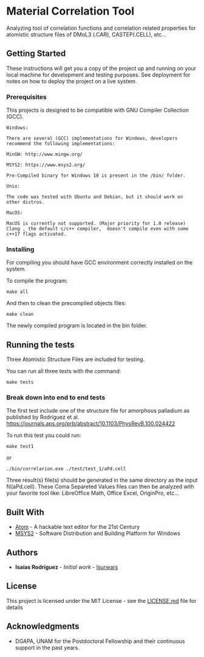 # Material Correlation Tool

Analyzing tool of correlation functions and correlation related properties for atomistic structure files of DMoL3 (.CAR), CASTEP(.CELL), etc...

## Getting Started

These instructions will get you a copy of the project up and running on your local machine for development and testing purposes. See deployment for notes on how to deploy the project on a live system.

### Prerequisites

This projects is designed to be compatible with GNU Compiler Collection (GCC).
```
Windows:

There are several (GCC) implementations for Windows, developers recommend the following implementations:

MinGW: http://www.mingw.org/

MSYS2: https://www.msys2.org/

Pre-Compiled binary for Windows 10 is present in the /bin/ folder.
```

```
Unix:

The code was tested with Ubuntu and Debian, but it should work on other distros.
```


```
MacOS:

MacOS is currently not supported. (Major priority for 1.0 release)
Clang , the default c/c++ compiler,  doesn't compile even with some c++17 flags activated.
```



### Installing

For compiling you should have GCC environment correctly installed on the system.

To compile the program:

```
make all
```

And then to clean the precompiled objects files:

```
make clean
```

The newly compiled program is located in the bin folder.

## Running the tests

Three Atomistic Structure Files are included for testing.

You can run all three tests with the command:

```
make tests
```

### Break down into end to end tests

The first test include one of the structure file for amorphous palladium as published by Rodríguez et al. https://journals.aps.org/prb/abstract/10.1103/PhysRevB.100.024422

To run this test you could run:
```
make test1
```
or

```
./bin/correlarion.exe ./test/test_1/aPd.cell
```

Three result(s) file(s) should be generated in the same directory as the input fil(aPd.cell).
These Coma Separeted Values files can then be analyzed with your favorite tool like: LibreOffice Math, Office Excel, OriginPro, etc...

## Built With

* [Atom](https://atom.io/) - A hackable text editor for the 21st Century
* [MSYS2](https://www.msys2.org/) - Software Distribution and Building Platform for Windows


## Authors

* **Isaías Rodríguez** - *Initial work* - [Isurwars](https://github.com/Isurwars)

## License

This project is licensed under the MIT License - see the [LICENSE.md](LICENSE.md) file for details

## Acknowledgments

* DGAPA, UNAM for the Postdoctoral Fellowship and their continuous support in the past years.
